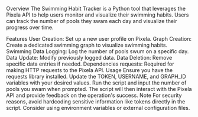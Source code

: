 Overview
The Swimming Habit Tracker is a Python tool that leverages the Pixela API to help users monitor and visualize their swimming habits. Users can track the number of pools they swam each day and visualize their progress over time.

Features
User Creation: Set up a new user profile on Pixela.
Graph Creation: Create a dedicated swimming graph to visualize swimming habits.
Swimming Data Logging: Log the number of pools swum on a specific day.
Data Update: Modify previously logged data.
Data Deletion: Remove specific data entries if needed.
Dependencies
requests: Required for making HTTP requests to the Pixela API.
Usage
Ensure you have the requests library installed.
Update the TOKEN, USERNAME, and GRAPH_ID variables with your desired values.
Run the script and input the number of pools you swam when prompted.
The script will then interact with the Pixela API and provide feedback on the operation's success.
Note
For security reasons, avoid hardcoding sensitive information like tokens directly in the script. Consider using environment variables or external configuration files.

